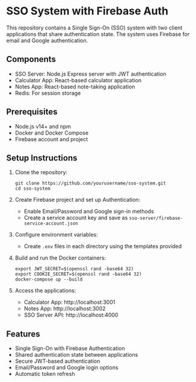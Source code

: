 # SSO System with Firebase Auth

This repository contains a Single Sign-On (SSO) system with two client applications that share authentication state. The system uses Firebase for email and Google authentication.

## Components

- SSO Server: Node.js Express server with JWT authentication
- Calculator App: React-based calculator application
- Notes App: React-based note-taking application
- Redis: For session storage

## Prerequisites

- Node.js v14+ and npm
- Docker and Docker Compose
- Firebase account and project

## Setup Instructions

1. Clone the repository:
   ```
   git clone https://github.com/yourusername/sso-system.git
   cd sso-system
   ```

2. Create Firebase project and set up Authentication:
   - Enable Email/Password and Google sign-in methods
   - Create a service account key and save as `sso-server/firebase-service-account.json`

3. Configure environment variables:
   - Create `.env` files in each directory using the templates provided

4. Build and run the Docker containers:
   ```
   export JWT_SECRET=$(openssl rand -base64 32)
   export COOKIE_SECRET=$(openssl rand -base64 32)
   docker-compose up --build
   ```

5. Access the applications:
   - Calculator App: http://localhost:3001
   - Notes App: http://localhost:3002
   - SSO Server API: http://localhost:4000

## Features

- Single Sign-On with Firebase Authentication
- Shared authentication state between applications
- Secure JWT-based authentication
- Email/Password and Google login options
- Automatic token refresh